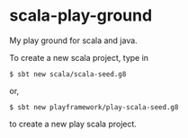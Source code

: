 # scala-play-ground
My play ground for scala and java.

To create a new scala project, type in
```
$ sbt new scala/scala-seed.g8
```
or, 
```
$ sbt new playframework/play-scala-seed.g8
```
to create a new play scala project.
